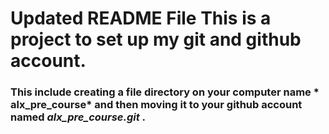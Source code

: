 ﻿# Updated README File This is a project to set up my git and github account.
### This include creating a file directory on your computer name * alx_pre_course* and then moving it to your github account named *alx_pre_course.git* .
